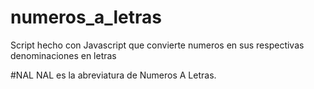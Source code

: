 numeros_a_letras
================

Script hecho con Javascript que convierte numeros en sus respectivas denominaciones en letras

#NAL
NAL es la abreviatura de Numeros A Letras.
